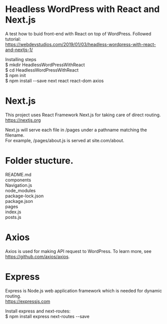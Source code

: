 # Headless WordPress with React and Next.js

A test how to buid front-end with React on top of WordPress. Followed tutorial:  
https://webdevstudios.com/2019/01/03/headless-wordpress-with-react-and-nextjs-1/   

Installing steps   
$ mkdir HeadlessWordPressWithReact   
$ cd HeadlessWordPressWithReact   
$ npm init   
$ npm install --save next react react-dom axios   


# Next.js
This project uses React Framework Next.js for taking care of direct routing. 
https://nextjs.org  

Next.js will serve each file in /pages under a pathname matching the filename.   
For example, /pages/about.js is served at site.com/about.   


# Folder stucture.  

README.md  
components  
  Navigation.js   
node_modules   
package-lock.json   
package.json   
pages      
  index.js   
  posts.js   

# Axios   
Axios is used for making API request to WordPress. To learn more, see  https://github.com/axios/axios.  

# Express   
Express is Node.js web application framework which is needed for dynamic routing.   
https://expressjs.com   

Install express and next-routes:   
$ npm install express next-routes --save   
